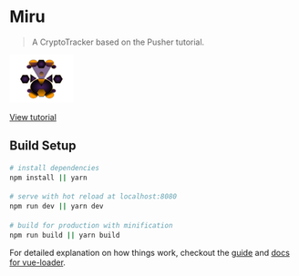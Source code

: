 # Miru

> A CryptoTracker based on the Pusher tutorial.

![image](./src/assets/icoCat.png)

[View tutorial](https://pusher.com/tutorials/cryptocurrency-tracker-vue)

## Build Setup

``` bash
# install dependencies
npm install || yarn

# serve with hot reload at localhost:8080
npm run dev || yarn dev

# build for production with minification
npm run build || yarn build

```

For detailed explanation on how things work, checkout the [guide](http://vuejs-templates.github.io/webpack/) and [docs for vue-loader](http://vuejs.github.io/vue-loader).
